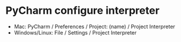 # PyCharm configure interpreter

* Mac: PyCharm / Preferences / Project: (name) / Project Interpreter
* Windows/Linux: File / Settings / Project Interpreter


